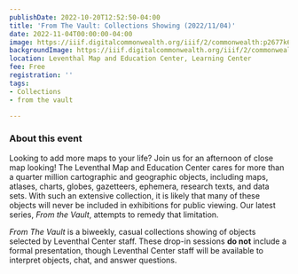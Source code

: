 ```yaml
---
publishDate: 2022-10-20T12:52:50-04:00
title: 'From The Vault: Collections Showing (2022/11/04)'
date: 2022-11-04T00:00:00-04:00
image: https://iiif.digitalcommonwealth.org/iiif/2/commonwealth:p2677k68s/full/2000,/0/default.jpg
backgroundImage: https://iiif.digitalcommonwealth.org/iiif/2/commonwealth:p2677k68s/full/2000,/0/default.jpg
location: Leventhal Map and Education Center, Learning Center
fee: Free
registration: ''
tags:
- Collections
- from the vault

---
```

### About this event

Looking to add more maps to your life? Join us for an afternoon of close map looking! The Leventhal Map and Education Center cares for more than a quarter million cartographic and geographic objects, including maps, atlases, charts, globes, gazetteers, ephemera, research texts, and data sets. With such an extensive collection, it is likely that many of these objects will never be included in exhibitions for public viewing. Our latest series, _From the Vault_, attempts to remedy that limitation.

_From The Vault_ is a biweekly, casual collections showing of objects selected by Leventhal Center staff. These drop-in sessions **do not** include a formal presentation, though Leventhal Center staff will be available to interpret objects, chat, and answer questions.